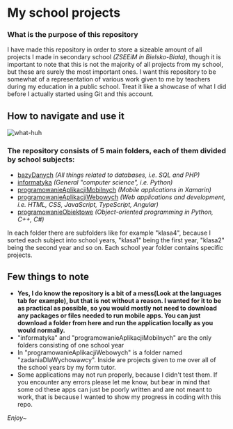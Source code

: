 # My school projects
### What is the purpose of this repository
I have made this repository in order to store a sizeable amount of all projects I made in secondary school *(ZSEEiM in Bielsko-Biała)*, though it is important to note that this is not the majority of all projects from my school, but these are surely the most important ones.
I want this repository to be somewhat of a representation of various work given to me by teachers during my education in a public school. Treat it like a showcase of what I did before I actually started using Git and this account. 

## How to navigate and use it
![what-huh](https://github.com/Raytreq/MySchoolProjects/assets/136091294/714c8d43-0748-453e-97f0-95152e452f0a)

### The repository consists of 5 main folders, each of them divided by school subjects:
* <a href="https://github.com/Raytreq/MySchoolProjects/tree/main/bazyDanych">bazyDanych</a> *(All things related to databases, i.e. SQL and PHP)*
* <a href="https://github.com/Raytreq/MySchoolProjects/tree/main/informatyka/klasa3">informatyka</a> *(General "computer science", i.e. Python)*
* <a href="https://github.com/Raytreq/MySchoolProjects/tree/main/programowanieAplikacjiMobilnych/klasa3">programowanieAplikacjiMobilnych</a> *(Mobile applications in Xamarin)*
* <a href="https://github.com/Raytreq/MySchoolProjects/tree/main/programowanieAplikacjiWebowych">programowanieAplikacjiWebowych</a> *(Web applications and development, i.e. HTML, CSS, JavaScript, TypeScript, Angular)*
* <a href="https://github.com/Raytreq/MySchoolProjects/tree/main/programowanieObiektowe">programowanieObiektowe</a> *(Object-oriented programming in Python, C++, C#)*

In each folder there are subfolders like for example "klasa4", because I sorted each subject into school years, "klasa1" being the first year, "klasa2" being the second year and so on.
Each school year folder contains specific projects.

## Few things to note
* **Yes, I do know the repository is a bit of a mess(Look at the languages tab for example), but that is not without a reason. I wanted for it to be as practical as possible, so you would mostly not need to download any packages or files needed to run mobile apps. You can just download a folder from here and run the application locally as you would normally.**  
* "informatyka" and "programowanieAplikacjiMobilnych" are the only folders consisting of one school year
* In "programowanieAplikacjiWebowych" is a folder named "zadaniaDlaWychowawcy". Inside are projects given to me over all of the school years by my form tutor.
* Some applications may not run properly, because I didn't test them. If you encounter any errors please let me know, but bear in mind that some od these apps can just be poorly written and are not meant to work, that is because I wanted to show my progress in coding with this repo. 

*Enjoy~*
